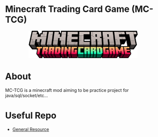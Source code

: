 # Minecraft Trading Card Game (MC-TCG)
<p align="center">
    <img src="/generalRessource/LogoAndTitle/title.png" width="70%">
</p>

# About
MC-TCG is a minecraft mod aiming to be practice project for java/sql/socket/etc...


# Useful Repo
- [General Resource](https://github.com/MC-TCG/.github/tree/main/generalRessource)